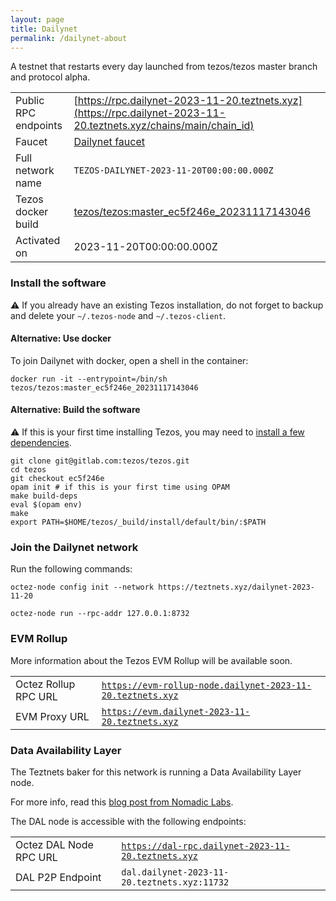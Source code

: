 ```yaml
---
layout: page
title: Dailynet
permalink: /dailynet-about
---
```


A testnet that restarts every day launched from tezos/tezos master branch and protocol alpha.

| | |
|-------|---------------------|
| Public RPC endpoints | [https://rpc.dailynet-2023-11-20.teztnets.xyz](https://rpc.dailynet-2023-11-20.teztnets.xyz/chains/main/chain_id)<br/> |
| Faucet | [Dailynet faucet](https://faucet.dailynet-2023-11-20.teztnets.xyz) |
| Full network name | `TEZOS-DAILYNET-2023-11-20T00:00:00.000Z` |
| Tezos docker build | [tezos/tezos:master_ec5f246e_20231117143046](https://hub.docker.com/r/tezos/tezos/tags?page=1&ordering=last_updated&name=master_ec5f246e_20231117143046) |
| Activated on | 2023-11-20T00:00:00.000Z |





### Install the software

⚠️  If you already have an existing Tezos installation, do not forget to backup and delete your `~/.tezos-node` and `~/.tezos-client`.



#### Alternative: Use docker

To join Dailynet with docker, open a shell in the container:

```
docker run -it --entrypoint=/bin/sh tezos/tezos:master_ec5f246e_20231117143046
```

#### Alternative: Build the software

⚠️  If this is your first time installing Tezos, you may need to [install a few dependencies](https://tezos.gitlab.io/introduction/howtoget.html#setting-up-the-development-environment-from-scratch).

```
git clone git@gitlab.com:tezos/tezos.git
cd tezos
git checkout ec5f246e
opam init # if this is your first time using OPAM
make build-deps
eval $(opam env)
make
export PATH=$HOME/tezos/_build/install/default/bin/:$PATH
```

### Join the Dailynet network

Run the following commands:

```
octez-node config init --network https://teztnets.xyz/dailynet-2023-11-20

octez-node run --rpc-addr 127.0.0.1:8732
```


### EVM Rollup

More information about the Tezos EVM Rollup will be available soon.

| | |
|-------|---------------------|
| Octez Rollup RPC URL | [`https://evm-rollup-node.dailynet-2023-11-20.teztnets.xyz`](https://evm-rollup-node.dailynet-2023-11-20.teztnets.xyz/global/block/head) |
| EVM Proxy URL | [`https://evm.dailynet-2023-11-20.teztnets.xyz`](https://evm.dailynet-2023-11-20.teztnets.xyz) |




### Data Availability Layer

The Teztnets baker for this network is running a Data Availability Layer node.

For more info, read this [blog post from Nomadic Labs](https://research-development.nomadic-labs.com/data-availability-layer-tezos.html).

The DAL node is accessible with the following endpoints:

| | |
|-------|---------------------|
| Octez DAL Node RPC URL | [`https://dal-rpc.dailynet-2023-11-20.teztnets.xyz`](https://dal-rpc.dailynet-2023-11-20.teztnets.xyz) |
| DAL P2P Endpoint | `dal.dailynet-2023-11-20.teztnets.xyz:11732` |




